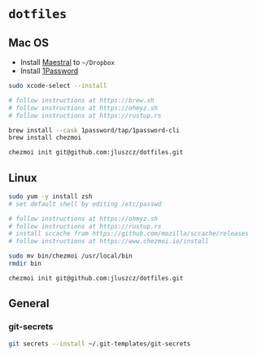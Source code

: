 # `dotfiles`

## Mac OS

- Install [Maestral](https://maestral.app) to `~/Dropbox`
- Install [1Password](https://1password.com)

```bash
sudo xcode-select --install

# follow instructions at https://brew.sh
# follow instructions at https://ohmyz.sh
# follow instructions at https://rustup.rs

brew install --cask 1password/tap/1password-cli
brew install chezmoi

chezmoi init git@github.com:jluszcz/dotfiles.git
```

## Linux

```bash
sudo yum -y install zsh
# set default shell by editing /etc/passwd

# follow instructions at https://ohmyz.sh
# follow instructions at https://rustup.rs
# install sccache from https://github.com/mozilla/sccache/releases
# follow instructions at https://www.chezmoi.io/install

sudo mv bin/chezmoi /usr/local/bin
rmdir bin

chezmoi init git@github.com:jluszcz/dotfiles.git
```

## General

### git-secrets

```bash
git secrets --install ~/.git-templates/git-secrets
```
